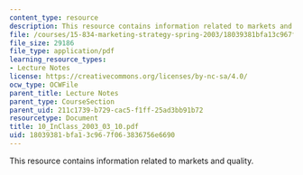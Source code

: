 ```yaml
---
content_type: resource
description: This resource contains information related to markets and quality.
file: /courses/15-834-marketing-strategy-spring-2003/18039381bfa13c967f063836756e6690_10_InClass_2003_03_10.pdf
file_size: 29186
file_type: application/pdf
learning_resource_types:
- Lecture Notes
license: https://creativecommons.org/licenses/by-nc-sa/4.0/
ocw_type: OCWFile
parent_title: Lecture Notes
parent_type: CourseSection
parent_uid: 211c1739-b729-cac5-f1ff-25ad3bb91b72
resourcetype: Document
title: 10_InClass_2003_03_10.pdf
uid: 18039381-bfa1-3c96-7f06-3836756e6690
---
```

This resource contains information related to markets and quality.